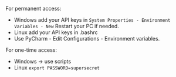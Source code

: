 For permanent access:
- Windows add your API keys in `System Properties - Environment Variables - New` Restart your PC if needed.
- Linux add your API keys in .bashrc
- Use PyCharm - Edit Configurations - Environment variables.

For one-time access:
- Windows -> use scripts
- Linux `export PASSWORD=supersecret`